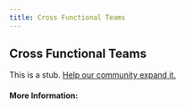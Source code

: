```yaml
---
title: Cross Functional Teams
---
```


## Cross Functional Teams

This is a stub. [Help our community expand it.](https://github.com/freeCodeCamp/guide-articles/tree/master/articles/Agile/Cross-Functional-Teams/index.md)

<!-- The article goes here, in GitHub-flavored Markdown. Feel free to add YouTube videos, images, and CodePen/JSBin embeds  -->

#### More Information:
<!-- Please add any articles you think might be helpful to read before writing the article -->



